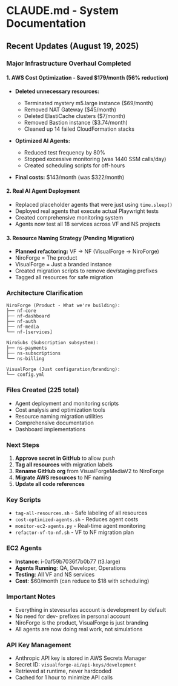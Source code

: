 # CLAUDE.md - System Documentation

## Recent Updates (August 19, 2025)

### Major Infrastructure Overhaul Completed

#### 1. AWS Cost Optimization - Saved $179/month (56% reduction)
- **Deleted unnecessary resources:**
  - Terminated mystery m5.large instance ($69/month)
  - Removed NAT Gateway ($45/month)
  - Deleted ElastiCache clusters ($7/month)
  - Removed Bastion instance ($3.74/month)
  - Cleaned up 14 failed CloudFormation stacks
  
- **Optimized AI Agents:**
  - Reduced test frequency by 80%
  - Stopped excessive monitoring (was 1440 SSM calls/day)
  - Created scheduling scripts for off-hours

- **Final costs:** $143/month (was $322/month)

#### 2. Real AI Agent Deployment
- Replaced placeholder agents that were just using `time.sleep()`
- Deployed real agents that execute actual Playwright tests
- Created comprehensive monitoring system
- Agents now test all 18 services across VF and NS projects

#### 3. Resource Naming Strategy (Pending Migration)
- **Planned refactoring:** VF → NF (VisualForge → NiroForge)
- NiroForge = The product
- VisualForge = Just a branded instance
- Created migration scripts to remove dev/staging prefixes
- Tagged all resources for safe migration

### Architecture Clarification

```
NiroForge (Product - What we're building):
├── nf-core
├── nf-dashboard
├── nf-auth
├── nf-media
└── nf-[services]

NiroSubs (Subscription subsystem):
├── ns-payments
├── ns-subscriptions
└── ns-billing

VisualForge (Just configuration/branding):
└── config.yml
```

### Files Created (225 total)
- Agent deployment and monitoring scripts
- Cost analysis and optimization tools
- Resource naming migration utilities
- Comprehensive documentation
- Dashboard implementations

### Next Steps
1. **Approve secret in GitHub** to allow push
2. **Tag all resources** with migration labels
3. **Rename GitHub org** from VisualForgeMediaV2 to NiroForge
4. **Migrate AWS resources** to NF naming
5. **Update all code references**

### Key Scripts
- `tag-all-resources.sh` - Safe labeling of all resources
- `cost-optimized-agents.sh` - Reduces agent costs
- `monitor-ec2-agents.py` - Real-time agent monitoring
- `refactor-vf-to-nf.sh` - VF to NF migration plan

### EC2 Agents
- **Instance**: i-0af59b7036f7b0b77 (t3.large)
- **Agents Running**: QA, Developer, Operations
- **Testing**: All VF and NS services
- **Cost**: $60/month (can reduce to $18 with scheduling)

### Important Notes
- Everything in stevesurles account is development by default
- No need for dev- prefixes in personal account
- NiroForge is the product, VisualForge is just branding
- All agents are now doing real work, not simulations

### API Key Management
- Anthropic API key is stored in AWS Secrets Manager
- Secret ID: `visualforge-ai/api-keys/development`
- Retrieved at runtime, never hardcoded
- Cached for 1 hour to minimize API calls